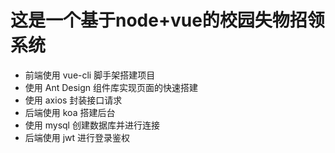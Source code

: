 # 这是一个基于node+vue的校园失物招领系统

- 前端使用 vue-cli 脚手架搭建项目
- 使用 Ant Design 组件库实现页面的快速搭建
- 使用 axios 封装接口请求
- 后端使用 koa 搭建后台
- 使用 mysql 创建数据库并进行连接
- 后端使用 jwt 进行登录鉴权